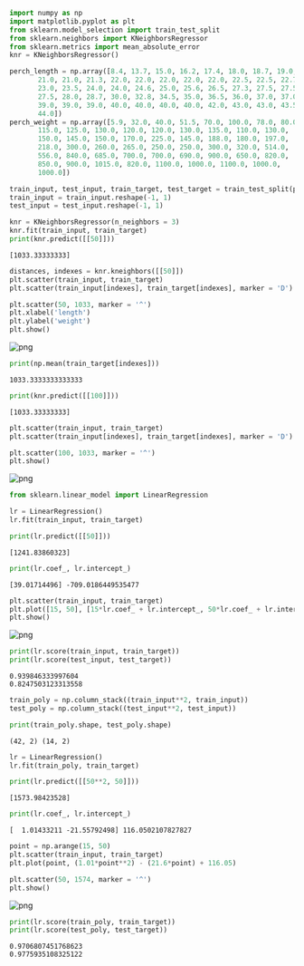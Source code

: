 ```python
import numpy as np
import matplotlib.pyplot as plt
from sklearn.model_selection import train_test_split
from sklearn.neighbors import KNeighborsRegressor
from sklearn.metrics import mean_absolute_error
knr = KNeighborsRegressor()
```


```python
perch_length = np.array([8.4, 13.7, 15.0, 16.2, 17.4, 18.0, 18.7, 19.0, 19.6, 20.0, 21.0,
       21.0, 21.0, 21.3, 22.0, 22.0, 22.0, 22.0, 22.0, 22.5, 22.5, 22.7,
       23.0, 23.5, 24.0, 24.0, 24.6, 25.0, 25.6, 26.5, 27.3, 27.5, 27.5,
       27.5, 28.0, 28.7, 30.0, 32.8, 34.5, 35.0, 36.5, 36.0, 37.0, 37.0,
       39.0, 39.0, 39.0, 40.0, 40.0, 40.0, 40.0, 42.0, 43.0, 43.0, 43.5,
       44.0])
perch_weight = np.array([5.9, 32.0, 40.0, 51.5, 70.0, 100.0, 78.0, 80.0, 85.0, 85.0, 110.0,
       115.0, 125.0, 130.0, 120.0, 120.0, 130.0, 135.0, 110.0, 130.0,
       150.0, 145.0, 150.0, 170.0, 225.0, 145.0, 188.0, 180.0, 197.0,
       218.0, 300.0, 260.0, 265.0, 250.0, 250.0, 300.0, 320.0, 514.0,
       556.0, 840.0, 685.0, 700.0, 700.0, 690.0, 900.0, 650.0, 820.0,
       850.0, 900.0, 1015.0, 820.0, 1100.0, 1000.0, 1100.0, 1000.0,
       1000.0])
```


```python
train_input, test_input, train_target, test_target = train_test_split(perch_length, perch_weight, random_state = 42)
train_input = train_input.reshape(-1, 1)
test_input = test_input.reshape(-1, 1)
```


```python
knr = KNeighborsRegressor(n_neighbors = 3)
knr.fit(train_input, train_target)
print(knr.predict([[50]]))
```

    [1033.33333333]
    


```python
distances, indexes = knr.kneighbors([[50]])
plt.scatter(train_input, train_target)
plt.scatter(train_input[indexes], train_target[indexes], marker = 'D')

plt.scatter(50, 1033, marker = '^')
plt.xlabel('length')
plt.ylabel('weight')
plt.show()

```


    
![png](output_4_0.png)
    



```python
print(np.mean(train_target[indexes]))
```

    1033.3333333333333
    


```python
print(knr.predict([[100]]))
```

    [1033.33333333]
    


```python
plt.scatter(train_input, train_target)
plt.scatter(train_input[indexes], train_target[indexes], marker = 'D')

plt.scatter(100, 1033, marker = '^')
plt.show()
```


    
![png](output_7_0.png)
    



```python
from sklearn.linear_model import LinearRegression

lr = LinearRegression()
lr.fit(train_input, train_target)

print(lr.predict([[50]]))
```

    [1241.83860323]
    


```python
print(lr.coef_, lr.intercept_)
```

    [39.01714496] -709.0186449535477
    


```python
plt.scatter(train_input, train_target)
plt.plot([15, 50], [15*lr.coef_ + lr.intercept_, 50*lr.coef_ + lr.intercept_])
plt.show()
```


    
![png](output_10_0.png)
    



```python
print(lr.score(train_input, train_target))
print(lr.score(test_input, test_target))
```

    0.939846333997604
    0.8247503123313558
    


```python
train_poly = np.column_stack((train_input**2, train_input))
test_poly = np.column_stack((test_input**2, test_input))
```


```python
print(train_poly.shape, test_poly.shape)
```

    (42, 2) (14, 2)
    


```python
lr = LinearRegression()
lr.fit(train_poly, train_target)

print(lr.predict([[50**2, 50]]))
```

    [1573.98423528]
    


```python
print(lr.coef_, lr.intercept_)
```

    [  1.01433211 -21.55792498] 116.0502107827827
    


```python
point = np.arange(15, 50)
plt.scatter(train_input, train_target)
plt.plot(point, (1.01*point**2) - (21.6*point) + 116.05)

plt.scatter(50, 1574, marker = '^')
plt.show()
```


    
![png](output_16_0.png)
    



```python
print(lr.score(train_poly, train_target))
print(lr.score(test_poly, test_target))
```

    0.9706807451768623
    0.9775935108325122
    


```python

```
